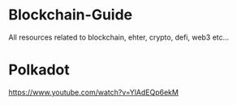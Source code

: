 # Blockchain-Guide
All resources related to blockchain, ehter, crypto, defi, web3 etc...


# Polkadot
  https://www.youtube.com/watch?v=YlAdEQp6ekM
